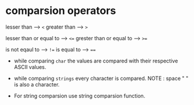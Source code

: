 # comparsion operators

lesser than   --> `<`
greater than  --> `>`

lesser than or equal to --> `<=`
grester than or equal to --> `>=`

is not eqaul to --> `!=`
is equal to     --> `==`

- while comparing `char` the values are compared with their respective ASCII values.

- while comparing `strings` every character is compared.
NOTE : space " " is also a character.

- For string comparsion use string comparsion function. 